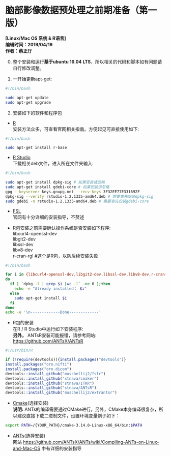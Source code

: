 # 脑部影像数据预处理之**前期准备**（第一版）
**[Linux/Mac OS 系统 & R语言]**  
**编辑时间：2019/04/19**  
**作者：蔡正厅**  

0. 整个安装和运行**基于ubuntu 16.04 LTS**，所以相关的代码和脚本如有问题请自行修改调整。

1. 一开始更新apt-get:
  ```bash
  #!/bin/bash

  sudo apt-get update
  sudo apt-get upgrade
  ```

2. 安装如下的软件和程序包
  * [R](http://cran.r-project.org)  
    安装方法众多，可查看官网相关指南。方便起见可直接使用如下:
  ```bash
  #!/bin/bash

  sudo apt-get install r-base
  ```
  * [R Studio](http://www.rstudio.com)  
      下载相关deb文件，进入所在文件夹输入:
  ```bash
  #!/bin/bash

  sudo apt-get install dpkg-sig # 如果安装请忽略
  sudo apt-get install gdebi-core # 如果安装请忽略
  gpg --keyserver keys.gnupg.net --recv-keys 3F32EE77E331692F
  dpkg-sig --verify rstudio-1.2.1335-amd64.deb # 需要事先安装dpkg-sig
  sudo gdebi -n rstudio-1.2.1335-amd64.deb # 需要事先安装gdebi-core
  ```
  * [FSL](http://fsl.fmrib.ox.ac.uk/fsl/fslwiki/FslInstallation)  
    官网有十分详细的安装指导，不赘述

  * R包安装之前需要确认操作系统是否安装如下程序:  
    libcurl4-openssl-dev  
    libgit2-dev  
    libssl-dev  
    libv8-dev  
    r-cran-rgl #这个是R包，以防后续安装失败  
  ```bash
  #!/bin/bash

  for i in {libcurl4-openssl-dev,libgit2-dev,libssl-dev,libv8-dev,r-cran-rgl}
  do
    if [ `dpkg -l | grep $i |wc -l` -ne 0 ];then
      echo -e "Already installed： $i"
    else
      sudo apt-get install $i
    fi
  done
  echo -e '\n-------------Done-------------'
  ```
  * R包的安装  
    在R / R Studio中运行如下安装程序:  
    **另外，** ANTsR安装可能报错，请参考网站: https://github.com/ANTsX/ANTsR
  ```R
  #!/usr/bin/R

  if (!require(devtools)){install.packages("devtools")}
  install.packages("oro.nifti")
  install.packages("oro.dicom")
  devtools::install_github("muschellij2/fslr")
  devtools::install_github("stnava/cmaker")
  devtools::install_github("stnava/ITKR")
  devtools::install_github("stnava/ANTsR")
  devtools::install_github("muschellij2/extrantsr")
  ```
  * [Cmake](https://cmake.org/)(选择安装)  
    **说明:** ANTs的编译需要通过CMake进行。另外，CMake本身编译很复杂，所以建议直接下载二进制文件，设置环境变量例子如下：
  ```bash
  export PATH=/{YOUR_PATH}/cmake-3.14.0-Linux-x86_64/bin:$PATH
  ```
  * [ANTs](https://stnava.github.io/ANTs/)(选择安装)  
    网站 https://github.com/ANTsX/ANTs/wiki/Compiling-ANTs-on-Linux-and-Mac-OS 中有详细的安装指导
